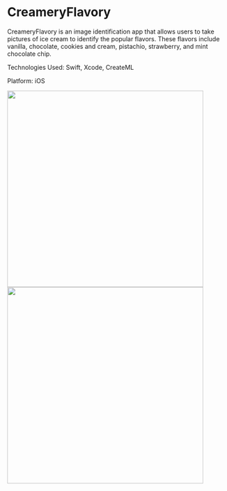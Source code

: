 # CreameryFlavory
CreameryFlavory is an image identification app that allows users to take pictures of ice cream to identify the popular flavors. These flavors include vanilla, chocolate, cookies and cream, pistachio, strawberry, and mint chocolate chip.

Technologies Used: Swift, Xcode, CreateML

Platform: iOS

<img src="https://user-images.githubusercontent.com/46203817/100156216-26f80200-2e6e-11eb-883b-a9217e90a5d0.png" width="450" height="450"/> <img src="https://user-images.githubusercontent.com/46203817/100156210-2495a800-2e6e-11eb-8c50-cc3539dcffb4.png" width="450" height="450"/> 
